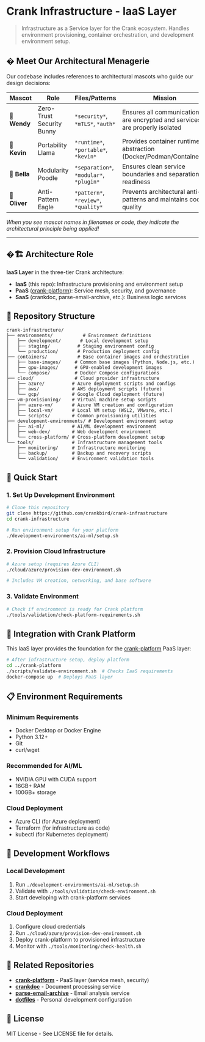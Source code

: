 # Crank Infrastructure - IaaS Layer

> Infrastructure as a Service layer for the Crank ecosystem. Handles environment provisioning, container orchestration, and development environment setup.

## � **Meet Our Architectural Menagerie**

Our codebase includes references to architectural mascots who guide our design decisions:

| Mascot | Role | Files/Patterns | Mission |
|--------|------|----------------|---------|
| 🐰 **Wendy** | Zero-Trust Security Bunny | `*security*`, `*mTLS*`, `*auth*` | Ensures all communications are encrypted and services are properly isolated |
| 🦙 **Kevin** | Portability Llama | `*runtime*`, `*portable*`, `*kevin*` | Provides container runtime abstraction (Docker/Podman/Containerd) |
| 🐩 **Bella** | Modularity Poodle | `*separation*`, `*modular*`, `*plugin*` | Ensures clean service boundaries and separation readiness |
| 🦅 **Oliver** | Anti-Pattern Eagle | `*pattern*`, `*review*`, `*quality*` | Prevents architectural anti-patterns and maintains code quality |

*When you see mascot names in filenames or code, they indicate the architectural principle being applied!*

---

## �🏗️ Architecture Role

**IaaS Layer** in the three-tier Crank architecture:
- **IaaS** (this repo): Infrastructure provisioning and environment setup
- **PaaS** ([crank-platform](https://github.com/crankbird/crank-platform)): Service mesh, security, and governance
- **SaaS** (crankdoc, parse-email-archive, etc.): Business logic services

## 📁 Repository Structure

```
crank-infrastructure/
├── environments/           # Environment definitions
│   ├── development/       # Local development setup
│   ├── staging/          # Staging environment config
│   └── production/       # Production deployment config
├── containers/           # Base container images and orchestration
│   ├── base-images/     # Common base images (Python, Node.js, etc.)
│   ├── gpu-images/      # GPU-enabled development images
│   └── compose/         # Docker Compose configurations
├── cloud/               # Cloud provider infrastructure
│   ├── azure/          # Azure deployment scripts and configs
│   ├── aws/            # AWS deployment scripts (future)
│   └── gcp/            # Google Cloud deployment (future)
├── vm-provisioning/    # Virtual machine setup scripts
│   ├── azure-vm/       # Azure VM creation and configuration
│   ├── local-vm/       # Local VM setup (WSL2, VMware, etc.)
│   └── scripts/        # Common provisioning utilities
├── development-environments/ # Development environment setup
│   ├── ai-ml/          # AI/ML development environment
│   ├── web-dev/        # Web development environment
│   └── cross-platform/ # Cross-platform development setup
└── tools/              # Infrastructure management tools
    ├── monitoring/     # Infrastructure monitoring
    ├── backup/         # Backup and recovery scripts
    └── validation/     # Environment validation tools
```

## 🚀 Quick Start

### 1. Set Up Development Environment
```bash
# Clone this repository
git clone https://github.com/crankbird/crank-infrastructure
cd crank-infrastructure

# Run environment setup for your platform
./development-environments/ai-ml/setup.sh
```

### 2. Provision Cloud Infrastructure
```bash
# Azure setup (requires Azure CLI)
./cloud/azure/provision-dev-environment.sh

# Includes VM creation, networking, and base software
```

### 3. Validate Environment
```bash
# Check if environment is ready for Crank platform
./tools/validation/check-platform-requirements.sh
```

## 🎯 Integration with Crank Platform

This IaaS layer provides the foundation for the [crank-platform](https://github.com/crankbird/crank-platform) PaaS layer:

```bash
# After infrastructure setup, deploy platform
cd ../crank-platform
./scripts/validate-environment.sh  # Checks IaaS requirements
docker-compose up  # Deploys PaaS layer
```

## 📋 Environment Requirements

### Minimum Requirements
- Docker Desktop or Docker Engine
- Python 3.12+
- Git
- curl/wget

### Recommended for AI/ML
- NVIDIA GPU with CUDA support
- 16GB+ RAM
- 100GB+ storage

### Cloud Deployment
- Azure CLI (for Azure deployment)
- Terraform (for infrastructure as code)
- kubectl (for Kubernetes deployment)

## 🔧 Development Workflows

### Local Development
1. Run `./development-environments/ai-ml/setup.sh`
2. Validate with `./tools/validation/check-environment.sh`
3. Start developing with crank-platform services

### Cloud Deployment
1. Configure cloud credentials
2. Run `./cloud/azure/provision-dev-environment.sh`
3. Deploy crank-platform to provisioned infrastructure
4. Monitor with `./tools/monitoring/check-health.sh`

## 🔗 Related Repositories

- **[crank-platform](https://github.com/crankbird/crank-platform)** - PaaS layer (service mesh, security)
- **[crankdoc](https://github.com/crankbird/crankdoc)** - Document processing service
- **[parse-email-archive](https://github.com/crankbird/parse-email-archive)** - Email analysis service
- **[dotfiles](https://github.com/crankbird/dotfiles)** - Personal development configuration

## 📝 License

MIT License - See LICENSE file for details.